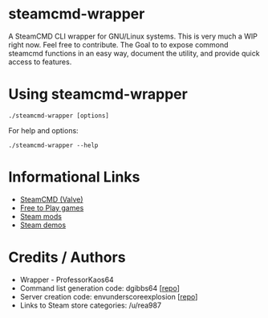 # steamcmd-wrapper

A SteamCMD CLI wrapper for GNU/Linux systems. This is very much a WIP right now. Feel free to contribute. The Goal to to expose commond steamcmd functions in an easy way, document the utility, and provide quick access to features.

# Using steamcmd-wrapper

`./steamcmd-wrapper [options]`

For help and options:

`./steamcmd-wrapper --help`

# Informational Links

* [SteamCMD (Valve)](https://developer.valvesoftware.com/wiki/SteamCMD)
* [Free to Play games](http://store.steampowered.com/genre/Free%20to%20Play/)
* [Steam mods](http://store.steampowered.com/search/?category1=997)
* [Steam demos](http://store.steampowered.com/search/?category1=10)

# Credits / Authors

* Wrapper - ProfessorKaos64
* Command list generation code: dgibbs64 [[repo](https://github.com/dgibbs64/SteamCMD-Commands-List)]
* Server creation code: envunderscoreexplosion [[repo](https://github.com/envunderscoreexplosion/steamcmdscript)]
* Links to Steam store categories: /u/rea987
